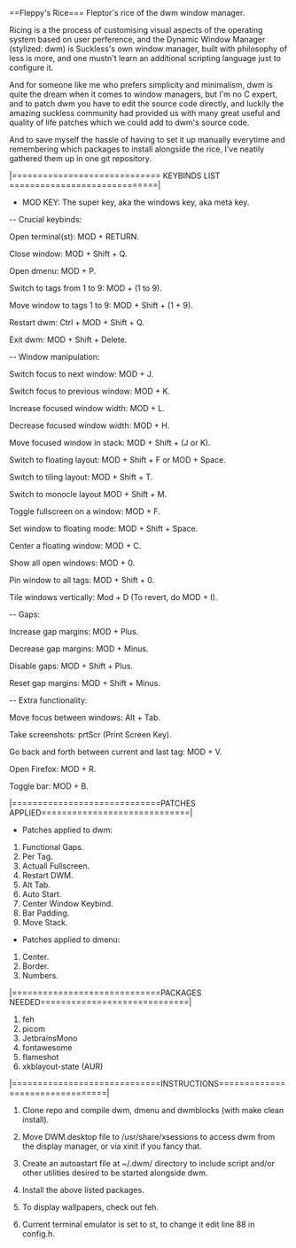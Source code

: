 ==Fleppy's Rice===
Fleptor's rice of the dwm window manager.

Ricing is a the process of customising visual aspects of the operating system based on user perference,
and the Dynamic Window Manager (stylized: dwm) is Suckless's own window manager, built with philosophy
of less is more, and one mustn't learn an additional scripting language just to configure it.

And for someone like me who prefers simplicity and minimalism, dwm is quite the dream when it comes
to window managers, but I'm no C expert, and to patch dwm you have to edit the source code directly,
and luckily the amazing suckless community had provided us with many great useful and quality of life
patches which we could add to dwm's source code.

And to save myself the hassle of having to set it up manually everytime and remembering which packages
to install alongside the rice, I've neatily gathered them up in one git repository.


|============================= KEYBINDS LIST =============================|

 * MOD KEY: The super key, aka the windows key, aka meta key.

 -- Crucial keybinds: 
 
 Open terminal(st): MOD + RETURN.

 Close window:               MOD + Shift + Q.
 
 Open dmenu:                 MOD + P.
 
 Switch to tags from 1 to 9: MOD + (1 to 9).
 
 Move window to tags 1 to 9: MOD + Shift + (1 + 9).
 
 Restart dwm:                Ctrl + MOD + Shift + Q.
 
 Exit dwm:                   MOD + Shift + Delete.

 -- Window manipulation:
 
 Switch focus to next window:     MOD + J.
 
 Switch focus to previous window: MOD + K.
 
 Increase focused window width:   MOD + L.
 
 Decrease focused window width:   MOD + H.
 
 Move focused window in stack:    MOD + Shift + (J or K). 
 
 Switch to floating layout:       MOD + Shift + F or MOD + Space.
 
 Switch to tiling layout:         MOD + Shift + T.
 
 Switch to monocle layout         MOD + Shift + M.
 
 Toggle fullscreen on a window:   MOD + F.
 
 Set window to floating mode:     MOD + Shift + Space.
 
 Center a floating window:        MOD + C.
 
 Show all open windows:           MOD + 0.
 
 Pin window to all tags:          MOD + Shift + 0.
 
 Tile windows vertically:         Mod + D (To revert, do MOD + I).

 -- Gaps:
 
 Increase gap margins: MOD + Plus.
 
 Decrease gap margins: MOD + Minus.
 
 Disable gaps:         MOD + Shift + Plus.
 
 Reset gap margins:    MOD + Shift + Minus.

 -- Extra functionality:
 
 Move focus between windows: Alt + Tab.
 
 Take screenshots: prtScr (Print Screen Key).
 
 Go back and forth between current and last tag: MOD + V.
 
 Open Firefox: MOD + R.
 
 Toggle bar:   MOD + B.


|=============================PATCHES APPLIED=============================|

- Patches applied to dwm:
 1) Functional Gaps.
 2) Per Tag.
 3) Actuall Fullscreen.
 4) Restart DWM.
 5) Alt Tab.
 6) Auto Start.
 7) Center Window Keybind.
 8) Bar Padding.
 9) Move Stack.

- Patches applied to dmenu:
 1) Center.
 2) Border.
 3) Numbers.


|=============================PACKAGES NEEDED=============================|

 1) feh
 2) picom
 3) JetbrainsMono
 4) fontawesome
 5) flameshot
 6) xkblayout-state (AUR)

|=============================INSTRUCTIONS================================|

 1) Clone repo and compile dwm, dmenu and dwmblocks (with make clean install).

 2) Move DWM.desktop file to /usr/share/xsessions to access dwm from the
    display manager, or via xinit if you fancy that.

 3) Create an autoastart file at ~/.dwm/ directory to include script and/or
    other utilities desired to be started alongside dwm.

 4) Install the above listed packages. 

 5) To display wallpapers, check out feh.

 6) Current terminal emulator is set to st, to change it edit line 88 in config.h. 
